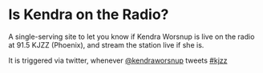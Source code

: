 Is Kendra on the Radio?
==================

A single-serving site to let you know if Kendra Worsnup is live on the radio at 91.5 KJZZ (Phoenix), and stream the station live if she is.

It is triggered via twitter, whenever [@kendraworsnup](https://twitter.com/kendraworsnup) tweets [#kjzz](https://twitter.com/search?q=%23kjzz&src=hash)
